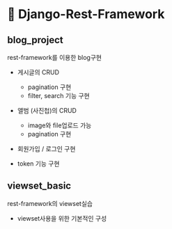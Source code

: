 # :snake: Django-Rest-Framework

## blog_project

rest-framework를 이용한 blog구현

- 게시글의 CRUD

  - pagination 구현
  - filter, search 기능 구현
- 앨범 (사진첩)의 CRUD

  - image와 file업로드 가능
  - pagination 구현
- 회원가입 / 로그인 구현
- token 기능 구현 

## viewset_basic

rest-framework의 viewset실습

- viewset사용을 위한 기본적인 구성